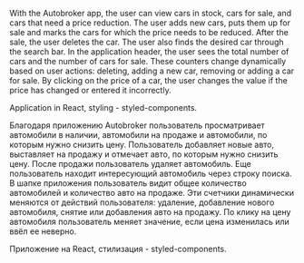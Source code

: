 With the Autobroker app, the user can view cars in stock, cars for sale, and cars that need a price reduction. The user adds new cars, puts them up for sale and marks the cars for which the price needs to be reduced. After the sale, the user deletes the car. The user also finds the desired car through the search bar.
In the application header, the user sees the total number of cars and the number of cars for sale. These counters change dynamically based on user actions: deleting, adding a new car, removing or adding a car for sale. By clicking on the price of a car, the user changes the value if the price has changed or entered it incorrectly.

Application in React, styling - styled-components.


Благодаря приложению Autobroker пользователь просматривает автомобили в наличии, автомобили на продаже и автомобили, по которым нужно снизить цену. Пользователь добавляет новые авто, выставляет на продажу и отмечает авто, по которым нужно снизить цену. После продажи пользователь удаляет автомобиль. Еще пользователь находит интересующий автомобиль через строку поиска.
В шапке приложения пользователь видит общее количество автомобилей и количество авто на продаже. Эти счетчики динамически меняются от действий пользователя: удаление, добавление нового автомобиля, снятие или добавления авто на продажу. По клику на цену автомобиля пользователь меняет значение, если цена изменилась или ввёл ее неверно.

Приложение на React, стилизация - styled-components.

